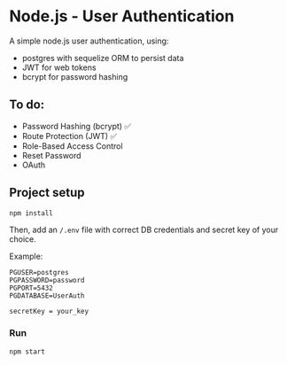 # Node.js - User Authentication

A simple node.js user authentication, using: 
- postgres with sequelize ORM to persist data
- JWT for web tokens
- bcrypt for password hashing

## To do:
- Password Hashing (bcrypt) ✅
- Route Protection (JWT) ✅
- Role-Based Access Control
- Reset Password
- OAuth

## Project setup
```
npm install
```

Then, add an `/.env` file with correct DB credentials and secret key of your choice.

Example:
```
PGUSER=postgres
PGPASSWORD=password
PGPORT=5432
PGDATABASE=UserAuth

secretKey = your_key
```
### Run
```
npm start
```
